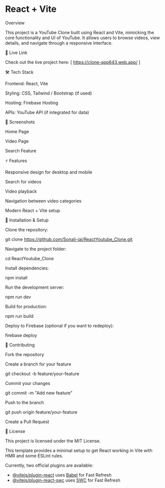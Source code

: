 # React + Vite

Overview

This project is a YouTube Clone built using React and Vite, mimicking the core functionality and UI of YouTube.
It allows users to browse videos, view details, and navigate through a responsive interface.

🚀 Live Link

Check out the live project here: [  https://clone-app643.web.app/  ]

🛠 Tech Stack

Frontend: React, Vite

Styling: CSS, Tailwind / Bootstrap (if used)

Hosting: Firebase Hosting

APIs: YouTube API (if integrated for data)

📸 Screenshots

Home Page 




Video Page


Search Feature


⚡ Features

Responsive design for desktop and mobile

Search for videos

Video playback

Navigation between video categories

Modern React + Vite setup

📝 Installation & Setup

Clone the repository:

git clone https://github.com/Sonali-jai/ReactYoutube_Clone.git


Navigate to the project folder:

cd ReactYoutube_Clone


Install dependencies:

npm install


Run the development server:

npm run dev


Build for production:

npm run build


Deploy to Firebase (optional if you want to redeploy):

firebase deploy

🤝 Contributing

Fork the repository

Create a branch for your feature

git checkout -b feature/your-feature


Commit your changes

git commit -m "Add new feature"


Push to the branch

git push origin feature/your-feature


Create a Pull Request

📄 License

This project is licensed under the MIT License.










This template provides a minimal setup to get React working in Vite with HMR and some ESLint rules.

Currently, two official plugins are available:

- [@vitejs/plugin-react](https://github.com/vitejs/vite-plugin-react/blob/main/packages/plugin-react/README.md) uses [Babel](https://babeljs.io/) for Fast Refresh
- [@vitejs/plugin-react-swc](https://github.com/vitejs/vite-plugin-react-swc) uses [SWC](https://swc.rs/) for Fast Refresh
